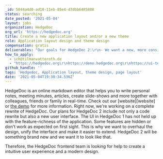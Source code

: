 ```yaml
---
_id: 5044a4d0-ad10-11eb-85e4-d7dbb6485808
status: searching
date_posted: '2021-05-04'
layout: jobs
organization: HedgeDoc
org_url: 'https://hedgedoc.org'
title: Create a new application layout and/or a new theme
role: Application layout design and theme design
compensation: gratis
deliverables: "Our goals for HedgeDoc 2:\r\n- We want a new, more consistent application layout. Right now the intro and the history page are very different from the editor. Instead of an application that looks like patchwork, we want a well considered layout with a concept. Everything can be changed. We encourage you to think outside of the box.\r\n- We want to rework the editor page layout. Some features in HedgeDoc 1 are misplaced or hidden and not easy to find. The new layout concept should also include where to put which feature and button.\r\n- The new interface should be accessible, inclusive and mobile-friendly.\r\n- We want a new theme. Feel free to change colors, sizes, spacings, etc. If you need some inspiration then you can take a look at the design on our [website][website] or read the [logo guidelines](https://github.com/hedgedoc/hedgedoc-logo).\r\n\r\nPersonal Requirements:\r\n- You don't have to write code. You can create your drafts in any other software, as long as you can present the results to our frontend team and can explain what should happen and why.\r\n- You don't have to come up with a complete concept right away, even not fully worked out contributions that show your idea are helpful.\r\n- We don't earn money with developing HedgeDoc. It's something we do in our free time. Therefore we can't pay you.\r\n\r\nThe current state of the new user interface is available on <https://ui-test.hedgedoc.net/>. Not every feature is implemented yet."
how_to_apply:
  - ich@tilmanvatteroth.de
  - "https://hedgedoc.org\r\nhttps://demo.hedgedoc.org\r\nhttps://ui-test.hedgedoc.org"
github_handle: ''
tags: 'Hedgedoc, Application layout, theme design, page layout'
date: '2021-05-04T19:38:34.536Z'
---
```

HedgeDoc is an online markdown editor that helps you to write personal notes, meeting minutes, articles, create slide-shows and more together with colleagues, friends or family in real-time. 
Check out our [website][website] or [the demo](https://demo.hedgedoc.org/) for more information.
Right now, we're working on a complete rewrite of HedgeDoc.
Our plans for HedgeDoc 2 include not only a code rewrite but also a new user interface.
The UI in HedgeDoc 1 has not held up with the feature-richness of the application. Some features are hidden or don't work as expected on first sight. This is why we want to overhaul the design, unify the interface and make it easier to extend.
HedgeDoc 2 will be something brand new and we want it to look like that.

Therefore, the HedgeDoc frontend team is looking for help to create a intuitive user experience and a modern design.
